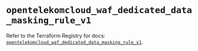 # `opentelekomcloud_waf_dedicated_data_masking_rule_v1`

Refer to the Terraform Registry for docs: [`opentelekomcloud_waf_dedicated_data_masking_rule_v1`](https://registry.terraform.io/providers/opentelekomcloud/opentelekomcloud/1.36.34/docs/resources/waf_dedicated_data_masking_rule_v1).
